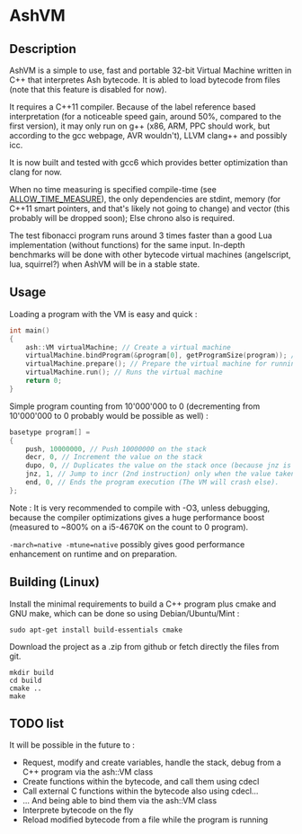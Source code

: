 # AshVM

## Description

AshVM is a simple to use, fast and portable 32-bit Virtual Machine written in C++ that interpretes Ash bytecode.
It is abled to load bytecode from files (note that this feature is disabled for now).

It requires a C++11 compiler. Because of the label reference based interpretation (for a noticeable speed gain, around 50%, compared to the first version), it may only run on g++ (x86, ARM, PPC should work, but according to the gcc webpage, AVR wouldn't), LLVM clang++ and possibly icc.

It is now built and tested with gcc6 which provides better optimization than clang for now.

When no time measuring is specified compile-time (see [ALLOW_TIME_MEASURE](https://github.com/AsuMagic/AshVM/blob/master/vm.cpp#L3)), the only dependencies are stdint, memory (for C++11 smart pointers, and that's likely not going to change) and vector (this probably will be dropped soon); Else chrono also is required.

The test fibonacci program runs around 3 times faster than a good Lua implementation (without functions) for the same input. In-depth benchmarks will be done with other bytecode virtual machines (angelscript, lua, squirrel?) when AshVM will be in a stable state.

## Usage

Loading a program with the VM is easy and quick :
```c++
int main()
{
	ash::VM virtualMachine; // Create a virtual machine
	virtualMachine.bindProgram(&program[0], getProgramSize(program)); // Binds an array called "program", see next piece of code and gets its size (getProgramSize is a macro to get program's size)
	virtualMachine.prepare(); // Prepare the virtual machine for running
	virtualMachine.run(); // Runs the virtual machine
	return 0;
}
```

Simple program counting from 10'000'000 to 0 (decrementing from 10'000'000 to 0 probably would be possible as well) :
```c++
basetype program[] =
{
	push, 10000000, // Push 10000000 on the stack
	decr, 0, // Increment the value on the stack
	dupo, 0, // Duplicates the value on the stack once (because jnz is going to destroy one)
	jnz, 1, // Jump to incr (2nd instruction) only when the value taken ontop of the stack is NOT zero
	end, 0, // Ends the program execution (The VM will crash else).
};
```

Note : It is very recommended to compile with -O3, unless debugging, because the compiler optimizations gives a huge performance boost (measured to ~800% on a i5-4670K on the count to 0 program).

`-march=native -mtune=native` possibly gives good performance enhancement on runtime and on preparation.

## Building (Linux)

Install the minimal requirements to build a C++ program plus cmake and GNU make, which can be done so using Debian/Ubuntu/Mint :

```sudo apt-get install build-essentials cmake```

Download the project as a .zip from github or fetch directly the files from git.

```cd /path/to/the/root/
mkdir build
cd build
cmake ..
make
```

## TODO list

It will be possible in the future to :
* Request, modify and create variables, handle the stack, debug from a C++ program via the ash::VM class
* Create functions within the bytecode, and call them using cdecl
* Call external C functions within the bytecode also using cdecl...
* ... And being able to bind them via the ash::VM class
* Interprete bytecode on the fly
* Reload modified bytecode from a file while the program is running
